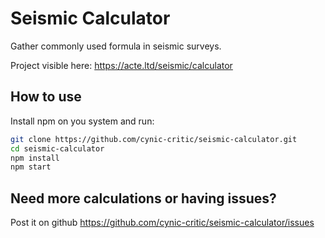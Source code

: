 # Seismic Calculator

Gather commonly used formula in seismic surveys.

Project visible here: https://acte.ltd/seismic/calculator

## How to use

Install npm on you system and run:

```sh
git clone https://github.com/cynic-critic/seismic-calculator.git
cd seismic-calculator
npm install
npm start
```

## Need more calculations or having issues?

Post it on github https://github.com/cynic-critic/seismic-calculator/issues
